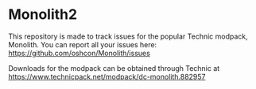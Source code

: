 # Monolith2

This repository is made to track issues for the popular Technic modpack, Monolith.
You can report all your issues here: https://github.com/oshcon/Monolith/issues

Downloads for the modpack can be obtained through Technic at https://www.technicpack.net/modpack/dc-monolith.882957
